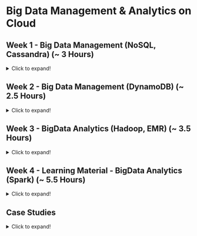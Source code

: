 # Big Data Management & Analytics on Cloud

## Week 1 - Big Data Management (NoSQL, Cassandra) (~ 3 Hours)
<details>
  <summary>Click to expand!</summary>


### Module 1 - Basics of RDBMS(~30mins)
### Module 2 - Introduction to NoSQL(~1hr) 
### Module 3 - Cassandra core concepts (~1hr 30mins)
### Module 4 - Cassandra hands-on, R/W CL combination (~1hr)

</details>

## Week 2 - Big Data Management (DynamoDB) (~ 2.5 Hours)
<details>
  <summary>Click to expand!</summary>

### Module 5 - Tables, Indexes, Keys, AutoScaling(~40mins)
### Module 6 - Streams, Global Tables, QDD, Best Practices(~25mins)
### Module 7 - DynamoDB Hands-on(~1hr)DIY - DynamoDB using Java SDK
Dynamo.java
### Module 8 - DynamoDB Accelerator or DAX(~15mins)
</details>

## Week 3 - BigData Analytics (Hadoop, EMR) (~ 3.5 Hours)
<details>
  <summary>Click to expand!</summary>

### Course Introduction(~3mins)

### Module 9 - Introduction to Big Data(~30mins)
### Module 10 - Big Data Tools(~20mins)
### Module 11 - Hadoop(~1hr)
### Module 12 - Hadoop Demonstration(~30mins)
### Module 13 - Amazon Elastic MapReduce or EMR(~30mins)
### Module 14 - Amazon EMR HandsOn(~30mins)
</details>

## Week 4 - Learning Material - BigData Analytics (Spark) (~ 5.5 Hours)
<details>
  <summary>Click to expand!</summary>

### Module 15 - Agenda and Introduction - Spark (20 mins)
### Module 16 - Why Spark? (15 mins)
### Module 17 - Spark Architecture (20 mins)
### Module 18 - How Spark handles the data? (20 mins)
### Module 19 - Spark on EMR (20 mins)
### Module 20 - Spark Hands-on - Databricks (30 mins)
### Module 21 - Spark case study on EMR and S3 (45 mins)
### Module 22 - Data warehousing (20 mins)
### Module 23 - Spark SQL as an ETL tool - Demo (30 mins)
### Module 24 - Handling file formats in Spark SQL (50 mins)
### Module 25 - Cricket Data Analysis - Part I (20 mins)
</details>


## Case Studies
<details>
  <summary>Click to expand!</summary>

### Case Study 1 - Integration of Pig & Hive (Industry - Telecom)(~1hr)
### Case Study 2 - Building Applications using Spark and Zeppelin(~1hr)
### Case Study 3 - Retail Industry(~30mins)
### Part 1 Building Applications using Flume, Spark and S3(~40mins)
### Part 2 Building Applications using Flume, Spark and S3(~30mins)
### Analysing Streaming Data with Amazon Kinesis(~1hr)
### Building a Real Time Dashboard using Apache Kafka, Spark, NodeJS and HighCharts(~1hr)

</details>
